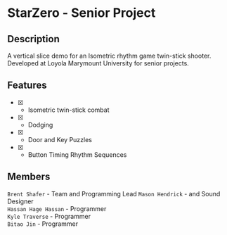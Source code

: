 # StarZero - Senior Project

## Description
A vertical slice demo for an Isometric rhythm game twin-stick shooter. Developed at Loyola Marymount University for senior projects.  

## Features 
- [x] - Isometric twin-stick combat
- [x] - Dodging
- [x] - Door and Key Puzzles
- [x] - Button Timing Rhythm Sequences   

## Members
`Brent Shafer` - Team and Programming Lead
`Mason Hendrick` - and Sound Designer  
`Hassan Hage Hassan` - Programmer  
`Kyle Traverse` - Programmer  
`Bitao Jin` - Programmer  
